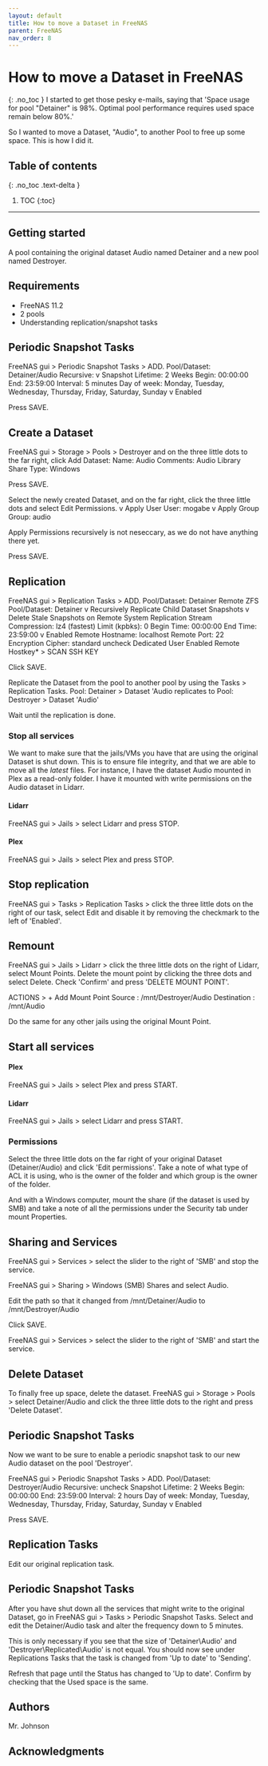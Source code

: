 ```yaml
---
layout: default
title: How to move a Dataset in FreeNAS
parent: FreeNAS
nav_order: 8
---
```


# How to move a Dataset in FreeNAS
{: .no_toc }
I started to get those pesky e-mails, saying that 'Space usage for pool "Detainer" is 98%. Optimal pool performance requires used space remain below 80%.'

So I wanted to move a Dataset, "Audio", to another Pool to free up some space. This is how I did it. 

## Table of contents
{: .no_toc .text-delta }
1. TOC
{:toc}
---
## Getting started
A pool containing the original dataset Audio named Detainer and a new pool named Destroyer.

## Requirements
* FreeNAS 11.2
* 2 pools 
* Understanding replication/snapshot tasks


## Periodic Snapshot Tasks
FreeNAS gui > Periodic Snapshot Tasks > ADD.
Pool/Dataset: Detainer/Audio
Recursive: v
Snapshot Lifetime: 2 Weeks
Begin: 00:00:00
End: 23:59:00
Interval: 5 minutes
Day of week: Monday, Tuesday, Wednesday, Thursday, Friday, Saturday, Sunday
v Enabled

Press SAVE.

## Create a Dataset
FreeNAS gui > Storage > Pools > Destroyer and on the three little dots to the far right, click Add Dataset:
Name: Audio
Comments: Audio Library
Share Type: Windows

Press SAVE.

Select the newly created Dataset, and on the far right, click the three little dots and select Edit Permissions.
v Apply User
User: mogabe
v Apply Group
Group: audio

Apply Permissions recursively is not neseccary, as we do not have anything there yet. 

Press SAVE.

## Replication
FreeNAS gui > Replication Tasks > ADD.
Pool/Dataset: Detainer
Remote ZFS Pool/Dataset: Detainer
v Recursively Replicate Child Dataset Snapshots
v Delete Stale Snapshots on Remote System
Replication Stream Compression: lz4 (fastest)
Limit (kpbks): 0
Begin Time: 00:00:00
End Time: 23:59:00
v Enabled
Remote Hostname: localhost
Remote Port: 22
Encryption Cipher: standard
uncheck Dedicated User Enabled
Remote Hostkey* > SCAN SSH KEY

Click SAVE. 


Replicate the Dataset from the pool to another pool by using the Tasks > Replication Tasks. 
Pool: Detainer > Dataset 'Audio 
replicates to
Pool: Destroyer > Dataset 'Audio'

Wait until the replication is done. 

### Stop all services
We want to make sure that the jails/VMs you have that are using the original Dataset is shut down. This is to ensure file integrity, and that we are able to move all the _latest_ files.
For instance, I have the dataset Audio mounted in Plex as a read-only folder. 
I have it mounted with write permissions on the Audio dataset in Lidarr. 

#### Lidarr
FreeNAS gui > Jails > select Lidarr and press STOP.

#### Plex
FreeNAS gui > Jails > select Plex and press STOP. 

## Stop replication
FreeNAS gui > Tasks > Replication Tasks > click the three little dots on the right of our task, select Edit and disable it by removing the checkmark to the left of 'Enabled'.

## Remount
FreeNAS gui > Jails > Lidarr > click the three little dots on the right of Lidarr, select Mount Points. Delete the mount point by clicking the three dots and select Delete. Check 'Confirm' and press 'DELETE MOUNT POINT'.

ACTIONS > + Add Mount Point 
Source : /mnt/Destroyer/Audio
Destination : /mnt/Audio

Do the same for any other jails using the original Mount Point.

## Start all services
#### Plex
FreeNAS gui > Jails > select Plex and press START.
#### Lidarr
FreeNAS gui > Jails > select Lidarr and press START.

### Permissions
Select the three little dots on the far right of your original Dataset (Detainer/Audio) and click 'Edit permissions'. Take a note of what type of ACL it is using, who is the owner of the folder and which group is the owner of the folder.

And with a Windows computer, mount the share (if the dataset is used by SMB) and take a note of all the permissions under the Security tab under mount Properties.

## Sharing and Services
FreeNAS gui > Services > select the slider to the right of 'SMB' and stop the service. 

FreeNAS gui > Sharing > Windows (SMB) Shares and select Audio.

Edit the path so that it changed from 
/mnt/Detainer/Audio
to
/mnt/Destroyer/Audio

Click SAVE.

FreeNAS gui > Services > select the slider to the right of 'SMB' and start the service. 

## Delete Dataset
To finally free up space, delete the dataset. 
FreeNAS gui > Storage > Pools > select Detainer/Audio and click the three little dots to the right and press 'Delete Dataset'.

## Periodic Snapshot Tasks
Now we want to be sure to enable a periodic snapshot task to our new Audio dataset on the pool 'Destroyer'.

FreeNAS gui > Periodic Snapshot Tasks > ADD.
Pool/Dataset: Destroyer/Audio
Recursive: uncheck
Snapshot Lifetime: 2 Weeks
Begin: 00:00:00
End: 23:59:00
Interval: 2 hours
Day of week: Monday, Tuesday, Wednesday, Thursday, Friday, Saturday, Sunday
v Enabled

Press SAVE.

## Replication Tasks
Edit our original replication task.



## Periodic Snapshot Tasks
After you have shut down all the services that might write to the original Dataset, go in FreeNAS gui > Tasks > Periodic Snapshot Tasks. 
Select and edit the Detainer/Audio task and alter the frequency down to 5 minutes. 

This is only necessary if you see that the size of 'Detainer\Audio' and 'Destroyer\Replicated\Audio' is not equal. 
You should now see under Replications Tasks that the task is changed from 'Up to date' to 'Sending'. 

Refresh that page until the Status has changed to 'Up to date'. 
Confirm by checking that the Used space is the same. 

## Authors
Mr. Johnson

## Acknowledgments



